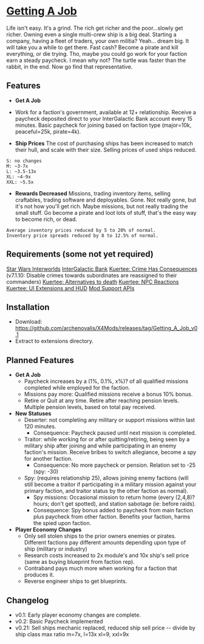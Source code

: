 # [Getting A Job](https://github.com/archenovalis/X4Mods/tree/getting_a_job)

Life isn't easy. It's a grind. The rich get richer and the poor...slowly get richer. Owning even a single multi-crew ship is a big deal. Starting a company, having a fleet of traders, your own militia? Yeah... dream big. It will take you a while to get there. Fast cash? Become a pirate and kill everything, or die trying. Tho, maybe you could go work for your faction earn a steady paycheck. I mean why not? The turtle was faster than the rabbit, in the end. Now go find that representative.
## Features
* **Get A Job**
* Work for a faction's government, available at 12+ relationship. Receive a paycheck deposited direct to your InterGalactic Bank account every 15 minutes. Basic paycheck for joining based on faction type (major=10k, peaceful=25k, pirate=4k).

* **Ship Prices**
The cost of purchasing ships has been increased to match their hull, and scale with their size. Selling prices of used ships reduced.
```
S: no changes
M: ~3-7x
L: ~3.5-13x
XL: ~4-9x
XXL: ~5.5x
```
* **Rewards Decreased**
Missions, trading inventory items, selling craftables, trading software and deployables. Gone. Not really gone, but it's not how you'll get rich. Maybe missions, but not really trading the small stuff. Go become a pirate and loot lots of stuff, that's the easy way to become rich, or dead.
```Rewards reduced by 8 to 12.5% of normal.
Average inventory prices reduced by 5 to 20% of normal.
Inventory price spreads reduced by 8 to 12.5% of normal.
```
## Requirements (some not yet required)
[Star Wars Interworlds](https://sites.google.com/view/swinterworlds/Home)
[InterGalactic Bank](https://discord.com/channels/614576717008207901/1309028894937972747/1309028897274466374)
[Kuertee: Crime Has Consequences](https://www.nexusmods.com/x4foundations/mods/566) (v7.1.10: Disable crimes towards subordinates are reassigned to their commanders)
[Kuertee: Alternatives to death](https://www.nexusmods.com/x4foundations/mods/551)
[Kuertee: NPC Reactions](https://www.nexusmods.com/x4foundations/mods/497)
[Kuertee: UI Extensions and HUD](https://github.com/kuertee/x4-mod-ui-extensions/releases)
[Mod Support APIs](https://www.nexusmods.com/x4foundations/mods/503)


## Installation
* Download: https://github.com/archenovalis/X4Mods/releases/tag/Getting_A_Job_v0.1
* Extract to extensions directory.
## Planned Features
* **Get A Job**
  * Paycheck increases by a (1%, 0.1%, x%)? of all qualified missions completed while employed for the faction.
  * Missions pay more: Qualified missions receive a bonus 10% bonus.
  * Retire or Quit at any time. Retire after reaching pension levels. Multiple pension levels, based on total pay received.
* **New Statuses**
  * Deserter: not completing any military or support missions within last 120 minutes.
    * Consequence: Paycheck paused until next mission is completed.
  * Traitor: while working for or after quitting/retiring, being seen by a military ship after joining and while participating in an enemy faction's mission. Receive bribes to switch allegiance, become a spy for another faction.
    * Consequence: No more paycheck or pension. Relation set to -25 (spy: -30)
  * Spy: (requires relationship 25), allows joining enemy factions (will still become a traitor if participating in a military mission against your primary faction, and traitor status by the other faction as normal).
    * Spy missions: Occasional mission to return home (every (2,4,8)? hours; don't get spotted), and station sabotage (ie: before raids). 
    * Consequence: Spy bonus added to paycheck from main faction plus paycheck from other faction. Benefits your faction, harms the spied upon faction.
* **Player Economy Changes**
  * Only sell stolen ships to the prior owners enemies or pirates. Different factions pay different amounts depending upon type of ship (military or industry)
  * Research costs increased to 2x module's and 10x ship's sell price (same as buying blueprint from faction rep).
  * Contraband pays much more when working for a faction that produces it.
  * Reverse engineer ships to get blueprints.


## Changelog
- v0.1: Early player economy changes are complete.
- v0.2: Basic Paycheck implemented
- v0.21: Sell ships mechanic replaced, reduced ship sell price -- divide by ship class max ratio m=7x, l=13x xl=9, xxl=9x